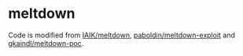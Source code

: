 # meltdown

Code is modified from [IAIK/meltdown](https://github.com/IAIK/meltdown), [paboldin/meltdown-exploit](https://github.com/paboldin/meltdown-exploit) and [gkaindl/meltdown-poc](https://github.com/gkaindl/meltdown-poc).
